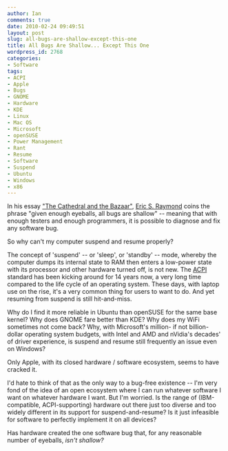 ```yaml
---
author: Ian
comments: true
date: 2010-02-24 09:49:51
layout: post
slug: all-bugs-are-shallow-except-this-one
title: All Bugs Are Shallow... Except This One
wordpress_id: 2768
categories:
- Software
tags:
- ACPI
- Apple
- Bugs
- GNOME
- Hardware
- KDE
- Linux
- Mac OS
- Microsoft
- openSUSE
- Power Management
- Rant
- Resume
- Software
- Suspend
- Ubuntu
- Windows
- x86
---
```


In his essay ["The Cathedral and the Bazaar"](http://www.catb.org/~esr/writings/cathedral-bazaar/cathedral-bazaar/), [Eric S. Raymond](http://en.wikipedia.org/wiki/Eric_S._Raymond) coins the phrase "given enough eyeballs, all bugs are shallow" -- meaning that with enough testers and enough programmers, it is possible to diagnose and fix any software bug.

So why can't my computer suspend and resume properly?

The concept of 'suspend' -- or 'sleep', or 'standby' -- mode, whereby the computer dumps its internal state to RAM then enters a low-power state with its processor and other hardware turned off, is not new.  The [ACPI](http://en.wikipedia.org/wiki/Advanced_Configuration_and_Power_Interface) standard has been kicking around for 14 years now, a very long time compared to the life cycle of an operating system.  These days, with laptop use on the rise, it's a very common thing for users to want to do.  And yet resuming from suspend is still hit-and-miss.

Why do I find it more reliable in Ubuntu than openSUSE for the same base kernel?  Why does GNOME fare better than KDE?  Why does my WiFi sometimes not come back?  Why, with Microsoft's million- if not billion-dollar operating system budgets, with Intel and AMD and nVidia's decades' of driver experience, is suspend and resume still frequently an issue even on Windows?

Only Apple, with its closed hardware / software ecosystem, seems to have cracked it.

I'd hate to think of that as the only way to a bug-free existence -- I'm very fond of the idea of an open ecosystem where I can run whatever software I want on whatever hardware I want.  But I'm worried.  Is the range of (IBM-compatible, ACPI-supporting) hardware out there just too diverse and too widely different in its support for suspend-and-resume?  Is it just infeasible for software to perfectly implement it on all devices?

Has hardware created the one software bug that, for any reasonable number of eyeballs, _isn't shallow?_
